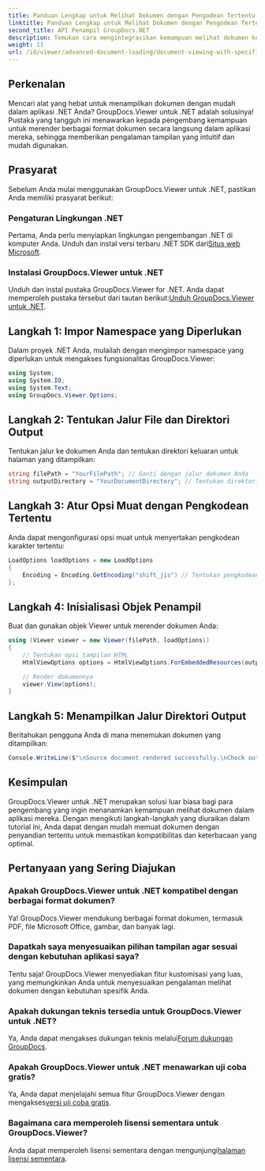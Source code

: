 ```yaml
---
title: Panduan Lengkap untuk Melihat Dokumen dengan Pengodean Tertentu
linktitle: Panduan Lengkap untuk Melihat Dokumen dengan Pengodean Tertentu
second_title: API Penampil GroupDocs.NET
description: Temukan cara mengintegrasikan kemampuan melihat dokumen ke dalam aplikasi .NET Anda menggunakan GroupDocs.Viewer untuk .NET. Panduan terperinci ini memandu Anda melalui penginstalan, pengaturan, dan rendering berbagai format dokumen.
weight: 11
url: /id/viewer/advanced-document-loading/document-viewing-with-specific-encoding/
---
```

## Perkenalan

Mencari alat yang hebat untuk menampilkan dokumen dengan mudah dalam aplikasi .NET Anda? GroupDocs.Viewer untuk .NET adalah solusinya! Pustaka yang tangguh ini menawarkan kepada pengembang kemampuan untuk merender berbagai format dokumen secara langsung dalam aplikasi mereka, sehingga memberikan pengalaman tampilan yang intuitif dan mudah digunakan.

## Prasyarat

Sebelum Anda mulai menggunakan GroupDocs.Viewer untuk .NET, pastikan Anda memiliki prasyarat berikut:

### Pengaturan Lingkungan .NET

 Pertama, Anda perlu menyiapkan lingkungan pengembangan .NET di komputer Anda. Unduh dan instal versi terbaru .NET SDK dari[Situs web Microsoft](https://dotnet.microsoft.com/download).

### Instalasi GroupDocs.Viewer untuk .NET

 Unduh dan instal pustaka GroupDocs.Viewer for .NET. Anda dapat memperoleh pustaka tersebut dari tautan berikut:[Unduh GroupDocs.Viewer untuk .NET](https://releases.groupdocs.com/viewer/net/).

## Langkah 1: Impor Namespace yang Diperlukan

Dalam proyek .NET Anda, mulailah dengan mengimpor namespace yang diperlukan untuk mengakses fungsionalitas GroupDocs.Viewer:

```csharp
using System;
using System.IO;
using System.Text;
using GroupDocs.Viewer.Options;
```

## Langkah 2: Tentukan Jalur File dan Direktori Output

Tentukan jalur ke dokumen Anda dan tentukan direktori keluaran untuk halaman yang ditampilkan:

```csharp
string filePath = "YourFilePath"; // Ganti dengan jalur dokumen Anda
string outputDirectory = "YourDocumentDirectory"; // Tentukan direktori untuk output
```

## Langkah 3: Atur Opsi Muat dengan Pengkodean Tertentu

Anda dapat mengonfigurasi opsi muat untuk menyertakan pengkodean karakter tertentu:

```csharp
LoadOptions loadOptions = new LoadOptions
{
    Encoding = Encoding.GetEncoding("shift_jis") // Tentukan pengkodean yang Anda inginkan
};
```

## Langkah 4: Inisialisasi Objek Penampil

Buat dan gunakan objek Viewer untuk merender dokumen Anda:

```csharp
using (Viewer viewer = new Viewer(filePath, loadOptions))
{
    // Tentukan opsi tampilan HTML
    HtmlViewOptions options = HtmlViewOptions.ForEmbeddedResources(outputDirectory + "/page-{0}.html");

    // Render dokumennya
    viewer.View(options);
}
```

## Langkah 5: Menampilkan Jalur Direktori Output

Beritahukan pengguna Anda di mana menemukan dokumen yang ditampilkan:

```csharp
Console.WriteLine($"\nSource document rendered successfully.\nCheck output in {outputDirectory}.");
```

## Kesimpulan

GroupDocs.Viewer untuk .NET merupakan solusi luar biasa bagi para pengembang yang ingin menanamkan kemampuan melihat dokumen dalam aplikasi mereka. Dengan mengikuti langkah-langkah yang diuraikan dalam tutorial ini, Anda dapat dengan mudah memuat dokumen dengan penyandian tertentu untuk memastikan kompatibilitas dan keterbacaan yang optimal.

## Pertanyaan yang Sering Diajukan

### Apakah GroupDocs.Viewer untuk .NET kompatibel dengan berbagai format dokumen?
Ya! GroupDocs.Viewer mendukung berbagai format dokumen, termasuk PDF, file Microsoft Office, gambar, dan banyak lagi.

### Dapatkah saya menyesuaikan pilihan tampilan agar sesuai dengan kebutuhan aplikasi saya?
Tentu saja! GroupDocs.Viewer menyediakan fitur kustomisasi yang luas, yang memungkinkan Anda untuk menyesuaikan pengalaman melihat dokumen dengan kebutuhan spesifik Anda.

### Apakah dukungan teknis tersedia untuk GroupDocs.Viewer untuk .NET?
 Ya, Anda dapat mengakses dukungan teknis melalui[Forum dukungan GroupDocs](https://forum.groupdocs.com/c/viewer/9).

### Apakah GroupDocs.Viewer untuk .NET menawarkan uji coba gratis?
 Ya, Anda dapat menjelajahi semua fitur GroupDocs.Viewer dengan mengakses[versi uji coba gratis](https://releases.groupdocs.com/).

### Bagaimana cara memperoleh lisensi sementara untuk GroupDocs.Viewer?
 Anda dapat memperoleh lisensi sementara dengan mengunjungi[halaman lisensi sementara](https://purchase.groupdocs.com/temporary-license/).